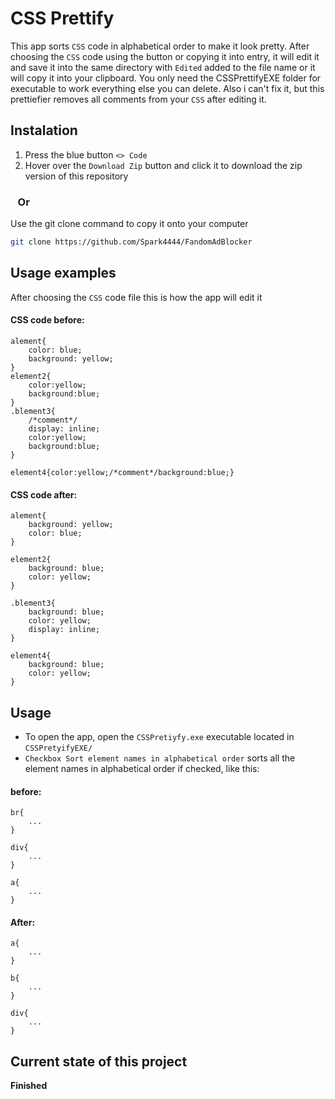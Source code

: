 # CSS Prettify

This app sorts `CSS` code in alphabetical order to make it look pretty.
After choosing the `CSS` code using the button or copying it into entry, it will edit it and save it into the same directory with `Edited` added to the file name or it will copy it into your clipboard. You only need the CSSPrettifyEXE folder for executable to work everything else you can delete. Also i can't fix it, but this prettiefier removes all comments from your `CSS` after editing it.

## Instalation

1. Press the blue button `<> Code`
2. Hover over the `Download Zip` button and click it to download the zip version of this repository

### &nbsp;&nbsp;&nbsp;Or

Use the git clone command to copy it onto your computer
```bash
git clone https://github.com/Spark4444/FandomAdBlocker
```

## Usage examples

After choosing the `CSS` code file this is how the app will edit it

#### CSS code before:
```
alement{
    color: blue;
    background: yellow;
}
element2{
    color:yellow;
    background:blue;
}
.blement3{
    /*comment*/
    display: inline;
    color:yellow;
    background:blue;
}

element4{color:yellow;/*comment*/background:blue;}
```

#### CSS code after:
```
alement{
    background: yellow;
    color: blue;
}

element2{
    background: blue;
    color: yellow;
}

.blement3{
    background: blue;
    color: yellow;
    display: inline;
}

element4{
    background: blue;
    color: yellow;
}
```

## Usage

* To open the app, open the `CSSPretiyfy.exe` executable located in `CSSPretyifyEXE/`
* `Checkbox Sort element names in alphabetical order` sorts all the element names in alphabetical order if checked, like this:

#### before:
```
br{
    ...
}

div{
    ...
}

a{
    ...
}
```
#### After:
```
a{
    ...
}

b{
    ...
}

div{
    ...
}
```


## Current state of this project
**Finished**
